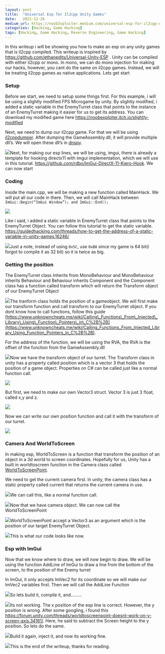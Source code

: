 ```yaml
---
layout:	post
title:	"Universal Esp for Il2cpp Unity Games"
date:	2021-12-26
medium_url: https://noob3xploiter.medium.com/universal-esp-for-il2cpp-unity-games-7ba57c8f8605
categories: [Hacking, Game Hacking]
tags: [Hacking, Game Hacking, Reverse Engineering, Game Hacking]
---
```


  In this writeup i will be showing you how to make an esp on any unity games that is il2cpp compiled. This writeup is inspired by <https://github.com/ethanedits/Universal-Unity-ESP> . Unity can be compiled with either il2cpp or mono. In mono, we can do mono injection for making our hacks, however, you cant do the same on il2cpp games. Instead, we will be treating il2cpp games as native applications. Lets get start

### Setup

Before we start, we need to setup some things first. For this example, i will be using a slightly modified FPS Microgame by unity. By slightly modified, i added a static variable in the EnemyTurret class that points to the instance of an EnemyTurret making it easier for us to get its address. You can download my modified game here <https://noobexploiter.itch.io/slightly-modified>

Next, we need to dump our il2cpp game. For that we will be using [il2cppdumper](https://github.com/Perfare/Il2CppDumper). After dumping the GameAssembly.dll, it will provide multiple dll’s. We will open these dll’s in [dnspy](https://github.com/dnSpy/dnSpy#:~:text=dnSpy%20is%20a%20debugger%20and,have%20any%20source%20code%20available.).

![](/img/1*a3FZGF57jS8S-ZXxkpQQ9g.png)Next, for making our esp lines, we will be using, imgui, there is already a template for hooking directx11 with imgui implementation, which we will use in this tutorial. <https://github.com/rdbo/ImGui-DirectX-11-Kiero-Hook>. We can now start

### Coding

Inside the main.cpp, we will be making a new function called MainHack. We will put all our code in there. Then, we will call MainHack between `ImGui::Begin(“ImGui Window”); and ImGui::End();`

![](/img/1*R1KFW0EUAzyfV2ecpVeLXg.png)

Like i said, i added a static variable in EnemyTurret class that points to the EnemyTurret Object. You can follow this tutorial to get the static variable. <https://guidedhacking.com/threads/how-to-get-the-address-of-a-static-variable-in-unity-games.16246/>

![](/img/1*zq94o-TIulD1cLfJjlkt7A.png)Just a note, instead of using `0x5C`, use `0xB8` since my game is 64 bit(i forgot to compile it as 32 bit) so it is twice as big.

### Getting the position

The EnemyTurret class Inherits from MonoBehaviour and MonoBehaviour inherits Behaviour and Behaviour inherits Component and the Component class has a function called transform which will return the Transform object of our EnemyTurret Object

![](/img/1*ZE768gj6x10HbConjjaXMQ.png)The tranform class holds the position of a gameobject. We will first make our transform function and call transform to our EnemyTurret object. If you dont know how to call functions, follow this guide [https://www.unknowncheats.me/wiki/Calling\_Functions\_From\_Injected\_Library\_Using\_Function\_Pointers\_in\_C%2B%2B](https://www.unknowncheats.me/wiki/Calling_Functions_From_Injected_Library_Using_Function_Pointers_in_C%2B%2B).

For the address of the function, we will be using the RVA, the RVA is the offset of the function from the GameAssembly.dll

![](/img/1*sWThGqy1ApV8XNNw6nueJA.png)Now we have the transform object of our turret. The Transform class in unity has a property called position which is a vector 3 that holds the position of a game object. Properties on C# can be called just like a normal function call.

![](/img/1*LppSULQZi-XbUZ_pe_ir6w.png)

But first, we need to make our own Vector3 struct. Vector 3 is just 3 float, called x,y and z.

![](/img/1*uY4ZaEKujRAFA_VeVfpZwA.png)

Now we can write our own position function and call it with the transform of our turret.

![](/img/1*mgG9KqvG_zAmYmUIHUt6TQ.png)

### Camera And WorldToScreen

In making esp, WorldToScreen is a function that transform the position of an object in a 3d world to screen coordinates. Hopefully for us, Unity has a built in worldtoscreen function in the Camera class called [WorldToScreenPoint](https://docs.unity3d.com/ScriptReference/Camera.WorldToScreenPoint.html).

We need to get the current camera first. In unity, the camera class has a static property called current that returns the current camera in use.

![](/img/1*Xa2hon2kvTTcfuXhjfRXIw.png)We can call this, like a normal function call.

![](/img/1*d4sPiBQ2Oc1a66Xdp4yhRg.png)Now that we have camera object. We can now call the WorldToScreenPoint

![](/img/1*WysH3itFuWa-f5e5-y4MlA.png)WorldToScreenPoint accept a Vector3 as an argument which is the position of our target EnemyTurret Object.

![](/img/1*nqTTh2zFXU5DIZJHIIZBHw.png)This is what our code looks like now.

### Esp with ImGui

Now that we know where to draw, we will now begin to draw. We will be using the function AddLine of ImGui to draw a line from the bottom of the screen, to the position of the Enemy turret

In ImGui, it only accepts ImVec2 for its coordinate so we will make our ImVec2 variables first. Then we will call the AddLine Function

![](/img/1*Kw4FSvT39WOueNCfAgXl6A.png)So lets build it, compile it, and………

![](/img/1*ivcOoHpg7LTzA24Ab7cNcg.gif)Its not working. The x position of the esp line is correct. However, the y position is wrong. After some googling, i found this <https://forum.unity.com/threads/worldtoscreenpoint-doesnt-work-on-y-screen-axis.34161/>. Here, he said to subtract the Screen height to the y position. So lets do the same.

![](/img/1*w77ker-uDxhPBi7wGfFXBg.png)Build it again, inject it, and now its working fine.

![](/img/1*hScEdJX3ikpY6XSm_7OTFg.gif)This is the end of the writeup, thanks for reading.

  